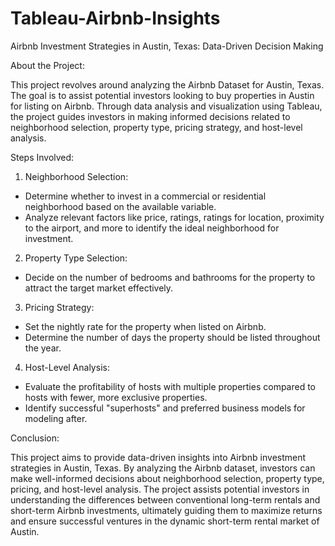 # Tableau-Airbnb-Insights
Airbnb Investment Strategies in Austin, Texas: Data-Driven Decision Making

About the Project:

This project revolves around analyzing the Airbnb Dataset for Austin, Texas. The goal is to assist potential investors looking to buy properties in Austin for listing on Airbnb. Through data analysis and visualization using Tableau, the project guides investors in making informed decisions related to neighborhood selection, property type, pricing strategy, and host-level analysis.

Steps Involved:

1. Neighborhood Selection:

- Determine whether to invest in a commercial or residential neighborhood based on the available variable.
- Analyze relevant factors like price, ratings, ratings for location, proximity to the airport, and more to identify the ideal neighborhood for investment.

2. Property Type Selection:

- Decide on the number of bedrooms and bathrooms for the property to attract the target market effectively.

3. Pricing Strategy:

- Set the nightly rate for the property when listed on Airbnb.
- Determine the number of days the property should be listed throughout the year.

4. Host-Level Analysis:

- Evaluate the profitability of hosts with multiple properties compared to hosts with fewer, more exclusive properties.
- Identify successful "superhosts" and preferred business models for modeling after.

Conclusion:

This project aims to provide data-driven insights into Airbnb investment strategies in Austin, Texas. By analyzing the Airbnb dataset, investors can make well-informed decisions about neighborhood selection, property type, pricing, and host-level analysis. The project assists potential investors in understanding the differences between conventional long-term rentals and short-term Airbnb investments, ultimately guiding them to maximize returns and ensure successful ventures in the dynamic short-term rental market of Austin.
